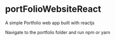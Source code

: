 # portFolioWebsiteReact

A simple Portfolio web app built with reactjs

Navigate to the portfolio folder and run npm or yarn
